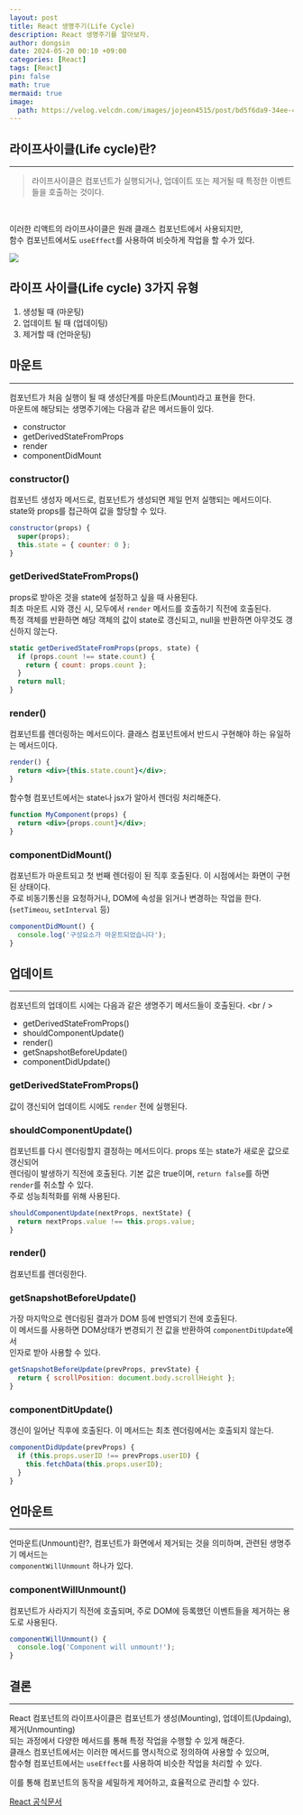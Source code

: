 ```yaml
---
layout: post
title: React 생명주기(Life Cycle)
description: React 생명주기를 알아보자.
author: dongsin
date: 2024-05-20 00:10 +09:00
categories: [React]
tags: [React]
pin: false
math: true
mermaid: true
image:
  path: https://velog.velcdn.com/images/jojeon4515/post/bd5f6da9-34ee-4f04-8afb-bb853341fb6f/image.png
---
```



## 라이프사이클(Life cycle)란?
---
> 라이프사이클은 컴포넌트가 실행되거나, 업데이트 또는 제거될 때 특정한 이벤트들을 호출하는 것이다.
<br />

이러한 리액트의 라이프사이클은 원래 클래스 컴포넌트에서 사용되지만, <br />
함수 컴포넌트에서도 `useEffect`를 사용하여 비슷하게 작업을 할 수가 있다.<br />

<img src="https://img1.daumcdn.net/thumb/R1280x0/?scode=mtistory2&fname=https%3A%2F%2Fblog.kakaocdn.net%2Fdn%2Fq9wy0%2FbtrXHXekPhE%2FijbyePnjK9xXigUkDQPSUK%2Fimg.png" />


## 라이프 사이클(Life cycle) 3가지 유형
1. 생성될 때 (마운팅)
2. 업데이트 될 때 (업데이팅)
3. 제거할 때 (언마운팅)


## 마운트
---
컴포넌트가 처음 실행이 될 때 생성단계를 마운트(Mount)라고 표현을 한다.<br />
마운트에 해당되는 생명주기에는 다음과 같은 메서드들이 있다.<br />

* constructor
* getDerivedStateFromProps
* render
* componentDidMount

### constructor()
컴포넌트 생성자 메서드로, 컴포넌트가 생성되면 제일 먼저 실행되는 메서드이다. <br />
state와 props를 접근하여 값을 할당할 수 있다. <br />

```jsx
constructor(props) {
  super(props);
  this.state = { counter: 0 };
}
```

### getDerivedStateFromProps()
props로 받아온 것을 state에 설정하고 싶을 때 사용된다. <br />
최초 마운트 시와 갱신 시, 모두에서 `render` 메서드를 호출하기 직전에 호출된다.<br />
특정 객체를 반환하면 해당 객체의 값이 state로 갱신되고, null을 반환하면 아무것도 갱신하지 않는다.<br />

```jsx
static getDerivedStateFromProps(props, state) {
  if (props.count !== state.count) {
    return { count: props.count };
  }
  return null;
}

```

### render()
컴포넌트를 렌더링하는 메서드이다. 클래스 컴포넌트에서 반드시 구현해야 하는 유일하는 메서드이다.<br />
```jsx
render() {
  return <div>{this.state.count}</div>;
}
```

함수형 컴포넌트에서는 state나 jsx가 알아서 렌더링 처리해준다.
```jsx
function MyComponent(props) {
  return <div>{props.count}</div>;
}

```

### componentDidMount()
컴포넌트가 마운트되고 첫 번째 렌더링이 된 직후 호출된다. 이 시점에서는 화면이 구현된 상태이다. <br />
주로 비동기통신을 요청하거나, DOM에 속성을 읽거나 변경하는 작업을 한다. (`setTimeou`, `setInterval` 등)<br />

```jsx
componentDidMount() {
  console.log('구성요소가 마운트되었습니다');
}

```

## 업데이트
---
컴포넌트의 업데이트 시에는 다음과 같은 생명주기 메서드들이 호출된다. <br / >

* getDerivedStateFromProps()
* shouldComponentUpdate()
* render()
* getSnapshotBeforeUpdate()
* componentDidUpdate()


### getDerivedStateFromProps()
값이 갱신되어 업데이트 시에도 `render` 전에 실행된다.

### shouldComponentUpdate()
컴포넌트를 다시 렌더링할지 결정하는 메서드이다. props 또는 state가 새로운 값으로 갱신되어<br />
렌더링이 발생하기 직전에 호출된다. 기본 값은 true이며, `return false`를 하면 `render`를 취소할 수 있다.<br />
주로 성능최적화를 위해 사용된다.<br />

```jsx
shouldComponentUpdate(nextProps, nextState) {
  return nextProps.value !== this.props.value;
}
```

### render()
컴포넌트를 렌더링한다.

### getSnapshotBeforeUpdate()
가장 마지막으로 렌더링된 결과가 DOM 등에 반영되기 전에 호출된다. <br />
이 메서드를 사용하면 DOM상태가 변경되기 전 값을 반환하여 `componentDitUpdate`에서<br />
인자로 받아 사용할 수 있다. <br />

```jsx
getSnapshotBeforeUpdate(prevProps, prevState) {
  return { scrollPosition: document.body.scrollHeight };
}
```

### componentDitUpdate()
갱신이 일어난 직후에 호출된다. 이 메서드는 최초 렌더링에서는 호출되지 않는다. <br />
```jsx
componentDidUpdate(prevProps) {
  if (this.props.userID !== prevProps.userID) {
    this.fetchData(this.props.userID);
  }
}
```

## 언마운트
---
언마운트(Unmount)란?, 컴포넌트가 화면에서 제거되는 것을 의미하며, 관련된 생명주기 메서드는<br />
`componentWillUnmount` 하나가 있다.<br />

### componentWillUnmount()
컴포넌트가 사라지기 직전에 호출되며, 주로 DOM에 등록했던 이벤트들을 제거하는 용도로 사용된다.<br />

```jsx
componentWillUnmount() {
  console.log('Component will unmount!');
}
```

## 결론
---
React 컴포넌트의 라이프사이클은 컴포넌트가 생성(Mounting), 업데이트(Updaing), 제거(Unmounting)<br />
되는 과정에서 다양한 메서드를 통해 특정 작업을 수행할 수 있게 해준다. <br />
클래스 컴포넌트에서는 이러한 메서드를 명시적으로 정의하여 사용할 수 있으며, <br />
함수형 컴포넌트에서는 `useEffect`를 사용하여 비슷한 작업을 처리할 수 있다.<br />

이를 통해 컴포넌트의 동작을 세밀하게 제어하고, 효율적으로 관리할 수 있다.<br />

[React 공식문서](https://react-ko.dev/learn)
